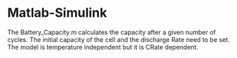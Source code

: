 # Matlab-Simulink

The Battery_Capacity.m calculates the capacity after a given number of cycles. The initial capacity of the cell and the discharge Rate need to be set. The model is temperature independent but it is CRate dependent. 


